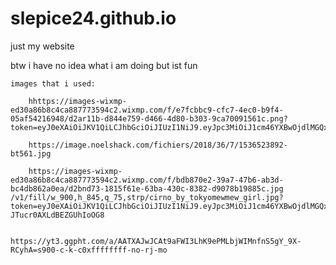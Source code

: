 # slepice24.github.io

just my website

btw i have no idea what i am doing but ist fun

    images that i used:

        hhttps://images-wixmp-ed30a86b8c4ca887773594c2.wixmp.com/f/e7fcbbc9-cfc7-4ec0-b9f4-05af54216948/d2ar11b-d844e759-d466-4d80-b303-9ca70091561c.png?token=eyJ0eXAiOiJKV1QiLCJhbGciOiJIUzI1NiJ9.eyJpc3MiOiJ1cm46YXBwOjdlMGQxODg5ODIyNjQzNzNhNWYwZDQxNWVhMGQyNmUwIiwic3ViIjoidXJuOmFwcDo3ZTBkMTg4OTgyMjY0MzczYTVmMGQ0MTVlYTBkMjZlMCIsImF1ZCI6WyJ1cm46c2VydmljZTpmaWxlLmRvd25sb2FkIl0sIm9iaiI6W1t7InBhdGgiOiIvZi9lN2ZjYmJjOS1jZmM3LTRlYzAtYjlmNC0wNWFmNTQyMTY5NDgvZDJhcjExYi1kODQ0ZTc1OS1kNDY2LTRkODAtYjMwMy05Y2E3MDA5MTU2MWMucG5nIn1dXX0.NbcaHu5tcZOVZkPa_Zlg4OflHgLQuCJw10YkGigreoU
        
        https://image.noelshack.com/fichiers/2018/36/7/1536523892-bt561.jpg
        
        https://images-wixmp-ed30a86b8c4ca887773594c2.wixmp.com/f/bdb870e2-39a7-47b6-ab3d-bc4db862a0ea/d2bnd73-1815f61e-63ba-430c-8382-d9078b19885c.jpg     /v1/fill/w_900,h_845,q_75,strp/cirno_by_tokyomewmew_girl.jpg?token=eyJ0eXAiOiJKV1QiLCJhbGciOiJIUzI1NiJ9.eyJpc3MiOiJ1cm46YXBwOjdlMGQxODg5ODIyNjQzNzNhNWYwZDQxNWVhMGQyNmUwIiwic3ViIjoidXJuOmFwcDo3ZTBkMTg4OTgyMjY0MzczYTVmMGQ0MTVlYTBkMjZlMCIsImF1ZCI6WyJ1cm46c2VydmljZTppbWFnZS5vcGVyYXRpb25zIl0sIm9iaiI6W1t7InBhdGgiOiIvZi9iZGI4NzBlMi0zOWE3LTQ3YjYtYWIzZC1iYzRkYjg2MmEwZWEvZDJibmQ3My0xODE1ZjYxZS02M2JhLTQzMGMtODM4Mi1kOTA3OGIxOTg4NWMuanBnIiwid2lkdGgiOiI8PTkwMCIsImhlaWdodCI6Ijw9ODQ1In1dXX0.zV5wP_gsTmrIw5Tk6Y4wu-JTucr0AXLdBEZGUhIoOG8
        
        
    https://yt3.ggpht.com/a/AATXAJwJCAt9aFWI3LhK9ePMLbjWIMnfnS5gY_9X-RCyhA=s900-c-k-c0xffffffff-no-rj-mo
